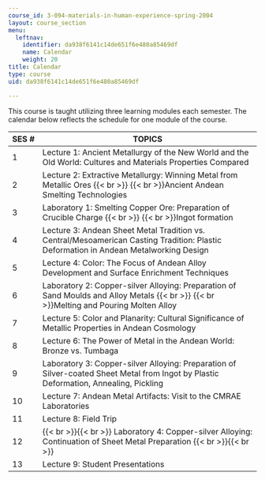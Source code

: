 ```yaml
---
course_id: 3-094-materials-in-human-experience-spring-2004
layout: course_section
menu:
  leftnav:
    identifier: da938f6141c14de651f6e480a85469df
    name: Calendar
    weight: 20
title: Calendar
type: course
uid: da938f6141c14de651f6e480a85469df

---
```


This course is taught utilizing three learning modules each semester. The calendar below reflects the schedule for one module of the course.

| SES # | TOPICS |
| --- | --- |
| 1 | Lecture 1: Ancient Metallurgy of the New World and the Old World: Cultures and Materials Properties Compared |
| 2 | Lecture 2: Extractive Metallurgy: Winning Metal from Metallic Ores  {{< br >}}  {{< br >}}Ancient Andean Smelting Technologies |
| 3 | Laboratory 1: Smelting Copper Ore: Preparation of Crucible Charge  {{< br >}}  {{< br >}}Ingot formation |
| 4 | Lecture 3: Andean Sheet Metal Tradition vs. Central/Mesoamerican Casting Tradition: Plastic Deformation in Andean Metalworking Design |
| 5 | Lecture 4: Color: The Focus of Andean Alloy Development and Surface Enrichment Techniques |
| 6 | Laboratory 2: Copper-silver Alloying: Preparation of Sand Moulds and Alloy Metals  {{< br >}}  {{< br >}}Melting and Pouring Molten Alloy |
| 7 | Lecture 5: Color and Planarity: Cultural Significance of Metallic Properties in Andean Cosmology |
| 8 | Lecture 6: The Power of Metal in the Andean World: Bronze vs. Tumbaga |
| 9 | Laboratory 3: Copper-silver Alloying: Preparation of Silver-coated Sheet Metal from Ingot by Plastic Deformation, Annealing, Pickling |
| 10 | Lecture 7: Andean Metal Artifacts: Visit to the CMRAE Laboratories |
| 11 | Lecture 8: Field Trip |
| 12 |  {{< br >}}{{< br >}} Laboratory 4: Copper-silver Alloying: Continuation of Sheet Metal Preparation {{< br >}}{{< br >}}  |
| 13 | Lecture 9: Student Presentations